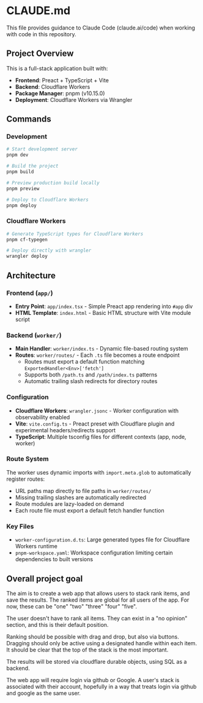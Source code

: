# CLAUDE.md

This file provides guidance to Claude Code (claude.ai/code) when working with code in this repository.

## Project Overview

This is a full-stack application built with:

- **Frontend**: Preact + TypeScript + Vite
- **Backend**: Cloudflare Workers
- **Package Manager**: pnpm (v10.15.0)
- **Deployment**: Cloudflare Workers via Wrangler

## Commands

### Development

```bash
# Start development server
pnpm dev

# Build the project
pnpm build

# Preview production build locally
pnpm preview

# Deploy to Cloudflare Workers
pnpm deploy
```

### Cloudflare Workers

```bash
# Generate TypeScript types for Cloudflare Workers
pnpm cf-typegen

# Deploy directly with wrangler
wrangler deploy
```

## Architecture

### Frontend (`app/`)

- **Entry Point**: `app/index.tsx` - Simple Preact app rendering into `#app` div
- **HTML Template**: `index.html` - Basic HTML structure with Vite module script

### Backend (`worker/`)

- **Main Handler**: `worker/index.ts` - Dynamic file-based routing system
- **Routes**: `worker/routes/` - Each `.ts` file becomes a route endpoint
  - Routes must export a default function matching `ExportedHandler<Env>['fetch']`
  - Supports both `/path.ts` and `/path/index.ts` patterns
  - Automatic trailing slash redirects for directory routes

### Configuration

- **Cloudflare Workers**: `wrangler.jsonc` - Worker configuration with observability enabled
- **Vite**: `vite.config.ts` - Preact preset with Cloudflare plugin and experimental headers/redirects support
- **TypeScript**: Multiple tsconfig files for different contexts (app, node, worker)

### Route System

The worker uses dynamic imports with `import.meta.glob` to automatically register routes:

- URL paths map directly to file paths in `worker/routes/`
- Missing trailing slashes are automatically redirected
- Route modules are lazy-loaded on demand
- Each route file must export a default fetch handler function

### Key Files

- `worker-configuration.d.ts`: Large generated types file for Cloudflare Workers runtime
- `pnpm-workspace.yaml`: Workspace configuration limiting certain dependencies to built versions

## Overall project goal

The aim is to create a web app that allows users to stack rank items, and save the results. The ranked items are global for all users of the app. For now, these can be "one" "two" "three" "four" "five".

The user doesn't have to rank all items. They can exist in a "no opinion" section, and this is their default position.

Ranking should be possible with drag and drop, but also via buttons. Dragging should only be active using a designated handle within each item. It should be clear that the top of the stack is the most important.

The results will be stored via cloudflare durable objects, using SQL as a backend.

The web app will require login via github or Google. A user's stack is associated with their account, hopefully in a way that treats login via github and google as the same user.
